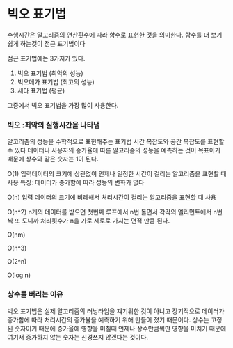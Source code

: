 # 빅오 표기법

수행시간은 알고리즘의 연산횟수에 따라 함수로 표현한 것을 의미한다.
함수를 더 보기 쉽게 하는것이 점근 표기법이다

점근 표기법에는 3가지가 있다. 
1. 빅오 표기법 (최악의 성능)
2. 빅오메가 표기법 (최고의 성능)
3. 세타 표기법 (평균)

그중에서 빅오 표기법을 가장 많이 사용한다. 

### 빅오 :최악의 실행시간을 나타냄
 알고리즘의 성능을 수학적으로 표현해주는 표기법
시간 복잡도와 공간 복잡도를 표현할 수 있다
데이터나 사용자의 증가율에 따른 알고리즘의 성능을 예측하는 것이 목표이기 때문에 상수와 같은 숫자는 1이 된다.

O(1)
입력데이터의 크기에 상관없이 언제나 일정한 시간이 걸리는 알고리즘을 표현할 때 사용
특징: 데이터가 증가함에 따라 성능의 변화가 없다

O(n)
입력 데이터의 크기에 비례해서 처리시간이 걸리는 알고리즘을 표현할 때 사용

O(n^2)
n개의 데이터를 받으면 첫번째 루프에서 n번 돌면서 각각의 엘리먼트에서 n번씩 또 도니까
처리횟수가 n을 가로 세로로 가지는 면적 만큼 된다.

O(nm)

O(n^3)

O(2^n)

O(log n)

### 상수를 버리는 이유
빅오 표기법은 실제 알고리즘의 러닝타임을 쟤기위한 것이 아니고 장기적으로 데이터가 증가함에
 따라 처리시간의 증가율을 예측하기 위해 만들어 졌기 때문이다.
상수는 고정된 숫자이기 때문에 증가율에 영향을 미칠때 언제나 상수만큼씩만 영향을 미치기 때문에
여기서 증가하지 않는 숫자는 신경쓰지 않겠다는 것이다.